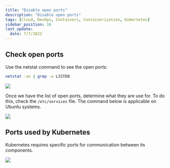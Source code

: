 ```yaml
---
title: "Disable open ports"
description: "Disable open ports"
tags: [Cloud, DevOps, Containers, Containerization, Kubernetes]
sidebar_position: 16
last_update:
  date: 7/7/2022
---
```




## Check open ports 

Use the netstat command to see the open ports:

```bash
netstat -an | grep -w LISTEN 
```

<div class='img-center'>

![](/img/docs/check-open-ports-using-netstat.png)

</div>


Once we have the list of open ports, determine what they are use for. To do this, check the `/etc/services` file. The command below is applicable on Ubuntu systems.

<div class='img-center'>

![](/img/docs/check-the-services-file-ubuntu.png)

</div>


## Ports used by Kubernetes 

Kubernetes requires specific ports for communication between its components. 

<div class='img-center'>

![](/img/docs/disable-open-ports-retain-only-ports-used-by-Kubernetes.png)

</div>



 